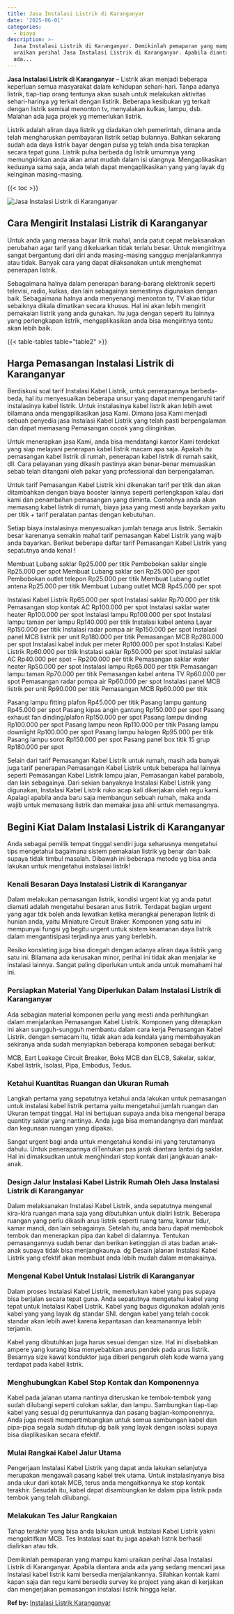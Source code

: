 ```yaml
---
title: Jasa Instalasi Listrik di Karanganyar
date: '2025-06-01'
categories:
  - biaya
description: >-
  Jasa Instalasi Listrik di Karanganyar. Demikinlah pemaparan yang mampu kami
  uraikan perihal Jasa Instalasi Listrik di Karanganyar. Apabila diantara anda
  ada...
---
```


**Jasa Instalasi Listrik di Karanganyar** – Listrik akan menjadi beberapa keperluan semua masyarakat dalam kehidupan sehari-hari. Tanpa adanya listrik, tiap-tiap orang tentunya akan susah untuk melakukan aktivitas sehari-harinya yg terkait dengan listirik. Beberapa kesibukan yg terkait dengan listrik semisal menonton tv, menyalakan kulkas, lampu, dsb. Malahan ada juga projek yg memerlukan listrik.

Listrik adalah aliran daya listrik yg diadakan oleh pemerintah, dimana anda telah mengharuskan pembayaran listrik setiap bulannya. Bahkan sekarang sudah ada daya listrik bayar dengan pulsa yg telah anda bisa terapkan secara tepat guna. Listrik pulsa berbeda dg listrik umumnya yang memungkinkan anda akan amat mudah dalam isi ulangnya. Mengaplikasikan keduanya sama saja, anda telah dapat mengaplikasikan yang yang layak dg keinginan masing-masing.

{{< toc >}}

![Jasa Instalasi Listrik di Karanganyar](/images/instalasi-listrik-murah21.png)

## Cara Mengirit Instalasi Listrik di Karanganyar

Untuk anda yang merasa bayar litrik mahal, anda patut cepat melaksanakan perubahan agar tarif yang dikeluarkan tidak terlalu besar. Untuk mengiritnya sangat bergantung dari diri anda masing-masing sanggup menjalankannya atau tidak. Banyak cara yang dapat dilaksanakan untuk menghemat penerapan listrik.

Sebagaimana halnya dalam penerapan barang-barang elektronik seperti televisi, radio, kulkas, dan lain sebagainya semestinya digunakan dengan baik. Sebagaimana halnya anda menyenangi menonton tv, TV akan tidur sebaiknya dikala dimatikan secara khusus. Hal ini akan lebih mengirit pemakaian listrik yang anda gunakan. Itu juga dengan seperti itu lainnya yang perlengkapan listrik, mengaplikasikan anda bisa mengiritnya tentu akan lebih baik.

{{< table-tables table="table2" >}}

## Harga Pemasangan Instalasi Listrik di Karanganyar

Berdiskusi soal tarif Instalasi Kabel Listrik, untuk penerapannya berbeda-beda, hal itu menyesuaikan beberapa unsur yang dapat mempengaruhi tarif instalasinya kabel listrik. Untuk instalasinya kabel listrik akan lebih awet bilamana anda mengaplikasikan jasa Kami. Dimana jasa Kami menjadi sebuah penyedia jasa Instalasi Kabel Listrik yang telah pasti berpengalaman dan dapat memasang Pemasangan cocok yang diinginkan.

Untuk menerapkan jasa Kami, anda bisa mendatangi kantor Kami terdekat yang siap melayani penerapan kabel listrik macam apa saja. Apakah itu pemasangan kabel listrik di rumah, penerapan kabel listrik di rumah sakit, dll. Cara pelayanan yang dikasih pastinya akan benar-benar memuaskan sebab telah ditangani oleh pakar yang professional dan berpengalaman.

Untuk tarif Pemasangan Kabel Listrik kini dikenakan tarif per titik dan akan ditambahkan dengan biaya booster lainnya seperti perlengkapan kalau dari kami dan penambahan pemasangan yang diminta. Contohnya anda akan memasang kabel listrik di rumah, biaya jasa yang mesti anda bayarkan yaitu per titik + tarif peralatan pantas dengan kebutuhan.

Setiap biaya instalasinya menyesuaikan jumlah tenaga arus listrik. Semakin besar karenanya semakin mahal tarif pemasangan Kabel Listrik yang wajib anda bayarkan. Berikut beberapa daftar tarif Pemasangan Kabel Listrik yang sepatutnya anda kenal !

Membuat Lubang saklar Rp25.000 per titik Pembobokan saklar single Rp25.000 per spot Membuat Lubang saklar seri Rp25.000 per spot Pembobokan outlet telepon Rp25.000 per titik Membuat Lubang outlet antena Rp25.000 per titik Membuat Lubang outlet MCB Rp45.000 per spot

Instalasi Kabel Listrik Rp65.000 per spot Instalasi saklar Rp70.000 per titik Pemasangan stop kontak AC Rp100.000 per spot Instalasi saklar water heater Rp100.000 per spot Instalasi lampu Rp100.000 per spot Instalasi lampu taman per lampu Rp140.000 per titik Instalasi kabel antena Layar Rp150.000 per titik Instalasi radar pompa air Rp150.000 per spot Instalasi panel MCB listrik per unit Rp180.000 per titik Pemasangan MCB Rp280.000 per spot Instalasi kabel induk per meter Rp100.000 per spot Instalasi Kabel Listrik Rp60.000 per titik Instalasi saklar Rp50.000 per spot Instalasi saklar AC Rp40.000 per spot – Rp200.000 per titik Pemasangan saklar water heater Rp50.000 per spot Instalasi lampu Rp65.000 per titik Pemasangan lampu taman Rp70.000 per titik Pemasangan kabel antena TV Rp60.000 per spot Pemasangan radar pompa air Rp60.000 per spot Instalasi panel MCB listrik per unit Rp90.000 per titik Pemasangan MCB Rp60.000 per titik

Pasang lampu fitting plafon Rp45.000 per titik Pasang lampu gantung Rp45.000 per spot Pasang kipas angin gantung Rp150.000 per spot Pasang exhaust fan dinding/plafon Rp150.000 per spot Pasang lampu dinding Rp100.000 per spot Pasang lampu neon Rp110.000 per titik Pasang lampu downlight Rp100.000 per spot Pasang lampu halogen Rp95.000 per titik Pasang lampu sorot Rp150.000 per spot Pasang panel box titik 15 grup Rp180.000 per spot

Selain dari tarif Pemasangan Kabel Listrik untuk rumah, masih ada banyak juga tarif penerapan Pemasangan Kabel Listrik untuk beberapa hal lainnya seperti Pemasangan Kabel Listrik lampu jalan, Pemasangan kabel parabola, dan lain sebagainya. Dari sekian banyaknya Instalasi Kabel Listrik yang digunakan, Instalasi Kabel Listrik ruko acap kali dikerjakan oleh regu kami. Apalagi apabila anda baru saja membangun sebuah rumah, maka anda wajib untuk memasang listrik dan memakai jasa ahli untuk memasangnya.

## Begini Kiat Dalam Instalasi Listrik di Karanganyar


Anda sebagai pemilik tempat tinggal sendiri juga seharusnya mengetahui tips mengetahui bagaimana sistem pemakaian listrik yg benar dan baik supaya tidak timbul masalah. Dibawah ini beberapa metode yg bisa anda lakukan untuk mengetahui instalasai listrik!

### Kenali Besaran Daya Instalasi Listrik di Karanganyar

Dalam melakukan pemasangan listrik, kondisi urgent kiat yg anda patut diamati adalah mengetahui besaran arus listrik. Terdapat bagian urgent yang agar tdk boleh anda lewatkan ketika merangkai penerapan listrik di hunian anda, yaitu Miniature Circuit Braker. Komponen yang satu ini mempunyai fungsi yg begitu urgent untuk sistem keamanan daya listrik dalam mengantisipasi terjadinya arus yang berlebih.

Resiko konsleting juga bisa dicegah dengan adanya aliran daya listrik yang satu ini. Bilamana ada kerusakan minor, perihal ini tidak akan menjalar ke instalasi lainnya. Sangat paling diperlukan untuk anda untuk memahami hal ini.

### Persiapkan Material Yang Diperlukan Dalam Instalasi Listrik di Karanganyar

Ada sebagian material komponen perlu yang mesti anda perhitungkan dalam menjalankan Pemasangan Kabel Listrik. Komponen yang diterapkan ini akan sungguh-sungguh membantu dalam cara kerja Pemasangan Kabel Listrik. dengan semacam itu, tidak akan ada kendala yang membahayakan sekiranya anda sudah menyiapkan beberapa komponen sebagai berikut:

MCB, Eart Leakage Circuit Breaker, Boks MCB dan ELCB, Sakelar, saklar, Kabel listrik, Isolasi, Pipa, Embodus, Tedus.

### Ketahui Kuantitas Ruangan dan Ukuran Rumah

Langkah pertama yang sepatutnya ketahui anda lakukan untuk pemasangan untuk instalasi kabel listrik pertama yaitu mengetahui jumlah ruangan dan Ukuran tempat tinggal. Hal ini bertujuan supaya anda bisa mengenal berapa quantity saklar yang nantinya. Anda juga bisa memandangnya dari manfaat dan kegunaan ruangan yang dipakai.

Sangat urgent bagi anda untuk mengetahui kondisi ini yang terutamanya dahulu. Untuk penerapannya diTentukan pas jarak diantara lantai dg saklar. Hal ini dimaksudkan untuk menghindari stop kontak dari jangkauan anak-anak.

### Design Jalur Instalasi Kabel Listrik Rumah Oleh Jasa Instalasi Listrik di Karanganyar

Dalam melaksanakan Instalasi Kabel Listrik, anda sepatutnya mengenal kira-kira ruangan mana saja yang dibutuhkan untuk dialiri listrik. Beberapa ruangan yang perlu dikasih arus listrik seperti ruang tamu, kamar tidur, kamar mandi, dan lain sebagainya. Setelah itu, anda baru dapat membobok tembok dan menerapkan pipa dan kabel di dalamnya. Tentukan pemasangannya sudah benar dan berikan ketinggian di atas badan anak-anak supaya tidak bisa menjangkaunya. dg Desain jalanan Instalasi Kabel Listrik yang efektif akan membuat anda lebih mudah dalam memakainya.

### Mengenal Kabel Untuk Instalasi Listrik di Karanganyar

Dalam proses Instalasi Kabel Listrik, memerlukan kabel yang pas supaya bisa berjalan secara tepat guna. Anda sepatutnya mengetahui kabel yang tepat untuk Instalasi Kabel Listrik. Kabel yang bagus digunakan adalah jenis kabel yang yang layak dg standar SNI. dengan kabel yang telah cocok standar akan lebih awet karena kepantasan dan keamanannya lebih terjamin.

Kabel yang dibutuhkan juga harus sesuai dengan size. Hal ini disebabkan ampere yang kurang bisa menyebabkan arus pendek pada arus listrik. Besarnya size kawat konduktor juga diberi pengaruh oleh kode warna yang terdapat pada kabel listrik.

### Menghubungkan Kabel Stop Kontak dan Komponennya

Kabel pada jalanan utama nantinya diteruskan ke tembok-tembok yang sudah dilubangi seperti colokan saklar, dan lampu. Sambungkan tiap-tiap kabel yang sesuai dg peruntukannya dan pasang bagian-komponennya. Anda juga mesti mempertimbangkan untuk semua sambungan kabel dan pipa-pipa segala sudah ditutup dg baik yang layak dengan isolasi supaya bisa diaplikasikan secara efektif.

### Mulai Rangkai Kabel Jalur Utama

Pengerjaan Instalasi Kabel Listrik yang dapat anda lakukan selanjutya merupakan mengawali pasang kabel trek utama. Untuk instalasinyanya bisa anda ukur dari kotak MCB, terus anda mengaitkannya ke stop kontak terakhir. Sesudah itu, kabel dapat disambungkan ke dalam pipa listrik pada tembok yang telah dilubangi.

### Melakukan Tes Jalur Rangkaian

Tahap terakhir yang bisa anda lakukan untuk Instalasi Kabel Listrik yakni mengaktifkan MCB. Tes Instalasi saat itu juga apakah listrik berhasil dialirkan atau tdk.

Demikinlah pemaparan yang mampu kami uraikan perihal Jasa Instalasi Listrik di Karanganyar. Apabila diantara anda ada yang sedang mencari jasa Instalasi kabel listrik kami bersedia menjalankannya. Silahkan kontak kami kapan saja dan regu kami bersedia survey ke project yang akan di kerjakan dan mengerjakan pemasangan instalasi listrik hingga kelar.

**Ref by:** [Instalasi Listrik Karanganyar](https://id.wikipedia.org/wiki/Instalasi)
